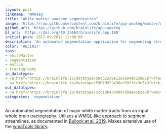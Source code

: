 ```yaml
---
layout: post
linkname: 'WMAseg'
title: "White matter anatomy segmentation"
image: 'https://raw.githubusercontent.com/brainlife/app-wmaSeg/master/wmaSeg.png'
github_url: 'https://github.com/brainlife/app-wmaSeg'
bl_url: 'https://doi.org/10.25663/brainlife.app.188'
initial_push: 2017-09-2017 12:00:00
description: 'An automated segmentation application for segmenting streamline tractography into known anatomical tracts.'
color: '#B31917'
tags:
- whiteMatter
- segmentation
- matlab
- tractography
in_datatypes:
- <a href="https://brainlife.io/datatype/58cb22c8e13a50849b25882e">freesurfer</a>
- <a href="https://brainlife.io/datatype/5907d922436ee50ffde9c549">tck</a>
out_datatypes:
- <a href="https://brainlife.io/datatype/5cc1d64c44947d8aea6b2d8b">wmc</a>
categories: 'segmentation'
---
```


An automated segmentation of major white matter tracts from an input whole brain tractography. Utilizes a [WMQL-like approach](https://tract-querier.readthedocs.io/en/latest/) to segment streamlines, as documented in [Bullock et al. 2019](https://doi.org/10.1007/s00429-019-01907-8). Makes extensive use of the [wmaTools library](https://github.com/DanNBullock/wma_tools).